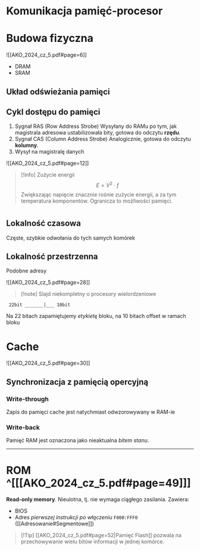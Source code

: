 # Komunikacja pamięć-procesor

# Budowa fizyczna
![[AKO_2024_cz_5.pdf#page=6]]
- DRAM
- SRAM
## Układ odświeżania pamięci

## Cykl dostępu do pamięci
1. Sygnał RAS (Row Address Strobe)
Wysyłany do RAMu po tym, jak magistrala adresowa ustabilizowała bity, gotowa do odczytu **rzędu**.
2. Sygnał CAS (Column Address Strobe)
Analogicznie, gotowa do odczytu **kolumny**.
3. Wysył na magistralę danych

![[AKO_2024_cz_5.pdf#page=12]]

>[!info] Zużycie energii
>$$E = V^2 \cdot f$$
>Zwiększając napięcie znacznie rośnie zużycie energii, a za tym temperatura komponentów. Ogranicza to możliwości pamięci.

# 
## Lokalność czasowa
Częste, szybkie odwołania do tych samych komórek
## Lokalność przestrzenna
Podobne adresy

![[AKO_2024_cz_5.pdf#page=28]] 
 >[!note] Slajd niekompletny o procesory wielordzeniowe
 
	 22bit _______|___ 10bit
Na 22 bitach zapamiętujemy *etykietę* bloku, na 10 bitach offset w ramach bloku 
# Cache
![[AKO_2024_cz_5.pdf#page=30]]
## Synchronizacja z pamięcią opercyjną
### Write-through
Zapis do pamięci cache jest natychmiast odwzorowywany w RAM-ie
### Write-back
Pamięć RAM jest oznaczona jako nieaktualna *bitem stanu*.

---
# ROM ^[[[AKO_2024_cz_5.pdf#page=49]]]
**Read-only memory**. Nieulotna, tj. nie wymaga ciągłego zasilania.
Zawiera:
- BIOS
- Adres *pierwszej instrukcji po włączeniu* `F000:FFF0` ([[Adresowanie#Segmentowe]])

>[!Tip] [[AKO_2024_cz_5.pdf#page=52|Pamięć Flash]] pozwala na przechowywanie wielu bitów informacji w jednej komórce.
